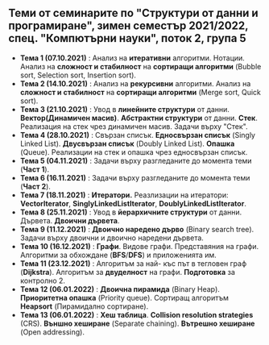 ## Теми от семинарите по "Структури от данни и програмиране", зимен семестър 2021/2022, спец. "Компютърни науки", поток 2, група 5 ##

- **Тема 1 (07.10.2021)** : Анализ на **итеративни** алгоритми. Нотации. Анализ на **сложност и стабилност** на **сортиращи алгоритми** (Bubble sort, Selection sort, Insertion sort).
- **Тема 2 (14.10.2021)** : Анализ на **рекурсивни** алгоритми. Анализ на **сложност и стабилност** на **сортиращи алгоритми** (Merge sort, Quick sort).
- **Тема 3 (21.10.2021)** : Увод в **линейните структури** от данни. **Вектор(Динамичен масив)**. **Абстрактни структури** от данни. **Стек**. Реализация на стек чрез динамичен масив. Задачи върху "Стек".  
- **Тема 4 (28.10.2021)** : Свързан списък. **Едносвързан списък** (Singly Linked List). **Двусвързан списък** (Doubly Linked List). **Опашка** (Queue). Реализации на стек и опашка чрез едносвързан списък.  
- **Тема 5 (04.11.2021)** : Задачи върху разгледаните до момента теми (**Част 1**).  
- **Тема 6 (16.11.2021)** : Задачи върху разгледаните до момента теми (**Част 2**).  
- **Тема 7 (18.11.2021)** : **Итератори.** Реазлизации на итератори: **VectorIterator**, **SinglyLinkedListIterator**, **DoublyLinkedListIterator**.  
- **Тема 8 (25.11.2021)** : Увод в **йерархичните структури** от данни. Дървета. **Двоични дървета**.  
- **Тема 9 (11.12.2021)** : **Двоично наредено дърво** (Binary search tree). Задачи върху двоични и двоично наредени дървета.  
- **Тема 10 (16.12.2021)** : **Графи**. Видове графи. Представяния на графи. Алгоритми за обхождане (**BFS**/**DFS**) и приложенията им.  
- **Тема 11 (23.12.2021)** : Алгоритъм за най- къс път в тегловен граф (**Dijkstra**). Алгоритъм за **двуделност** на графи. **Подготовка** за контролно 2.  
- **Тема 12 (06.01.2022)** : **Двоична пирамида** (Binary Heap). **Приоритетна опашка** (Priority queue). Сортиращ алгоритъм **Heapsort** (Пирамидално сортиране).  
- **Тема 13 (06.01.2022)** : **Хеш таблица**. **Collision resolution strategies** (CRS). **Външно хеширане** (Separate chaining). **Вътрешно хеширане** (Open addressing).  
